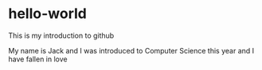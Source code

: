 # hello-world

This is my introduction to github

My name is Jack and I was introduced to Computer Science this year and I have fallen in love
